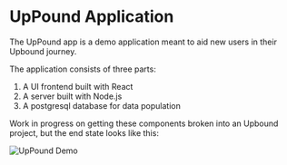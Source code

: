 # UpPound Application 

The UpPound app is a demo application meant to aid new users in their Upbound
journey.

The application consists of three parts:

1. A UI frontend built with React
2. A server built with Node.js
3. A postgresql database for data population

Work in progress on getting these components broken into an Upbound project, but
the end state looks like this:

![UpPound Demo](output.gif)
